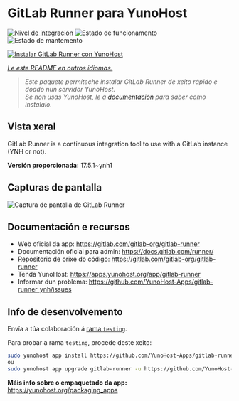 <!--
NOTA: Este README foi creado automáticamente por <https://github.com/YunoHost/apps/tree/master/tools/readme_generator>
NON debe editarse manualmente.
-->

# GitLab Runner para YunoHost

[![Nivel de integración](https://dash.yunohost.org/integration/gitlab-runner.svg)](https://ci-apps.yunohost.org/ci/apps/gitlab-runner/) ![Estado de funcionamento](https://ci-apps.yunohost.org/ci/badges/gitlab-runner.status.svg) ![Estado de mantemento](https://ci-apps.yunohost.org/ci/badges/gitlab-runner.maintain.svg)

[![Instalar GitLab Runner con YunoHost](https://install-app.yunohost.org/install-with-yunohost.svg)](https://install-app.yunohost.org/?app=gitlab-runner)

*[Le este README en outros idiomas.](./ALL_README.md)*

> *Este paquete permíteche instalar GitLab Runner de xeito rápido e doado nun servidor YunoHost.*  
> *Se non usas YunoHost, le a [documentación](https://yunohost.org/install) para saber como instalalo.*

## Vista xeral

GitLab Runner is a continuous integration tool to use with a GitLab instance (YNH or not).


**Versión proporcionada:** 17.5.1~ynh1

## Capturas de pantalla

![Captura de pantalla de GitLab Runner](./doc/screenshots/ci-cd-test-deploy-illustration_2x.png)

## Documentación e recursos

- Web oficial da app: <https://gitlab.com/gitlab-org/gitlab-runner>
- Documentación oficial para admin: <https://docs.gitlab.com/runner/>
- Repositorio de orixe do código: <https://gitlab.com/gitlab-org/gitlab-runner>
- Tenda YunoHost: <https://apps.yunohost.org/app/gitlab-runner>
- Informar dun problema: <https://github.com/YunoHost-Apps/gitlab-runner_ynh/issues>

## Info de desenvolvemento

Envía a túa colaboración á [rama `testing`](https://github.com/YunoHost-Apps/gitlab-runner_ynh/tree/testing).

Para probar a rama `testing`, procede deste xeito:

```bash
sudo yunohost app install https://github.com/YunoHost-Apps/gitlab-runner_ynh/tree/testing --debug
ou
sudo yunohost app upgrade gitlab-runner -u https://github.com/YunoHost-Apps/gitlab-runner_ynh/tree/testing --debug
```

**Máis info sobre o empaquetado da app:** <https://yunohost.org/packaging_apps>
